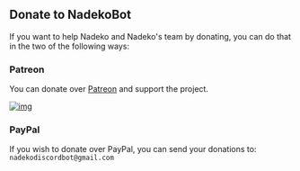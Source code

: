 ## Donate to NadekoBot

If you want to help Nadeko and Nadeko's team by donating, you can do that in the two of the following ways:

### Patreon

You can donate over [Patreon][Patreon] and support the project.

[![img][img]](https://www.patreon.com/nadekobot)

### PayPal

If you wish to donate over PayPal, you can send your donations to: `nadekodiscordbot@gmail.com`

[Patreon]: https://www.patreon.com/nadekobot
[img]: http://www.mister-and-me.com/wp-content/plugins/patron-button-and-widgets-by-codebard/images/patreon-medium-button.png
